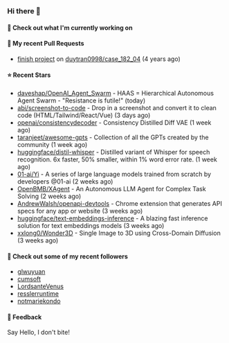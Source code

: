 ### Hi there 👋

#### 👷 Check out what I'm currently working on

#### 🔨 My recent Pull Requests

- [finish project](https://github.com/duytran0998/case_182_04/pull/1) on [duytran0998/case_182_04](https://github.com/duytran0998/case_182_04) (4 years ago)

#### ⭐ Recent Stars

- [daveshap/OpenAI_Agent_Swarm](https://github.com/daveshap/OpenAI_Agent_Swarm) - HAAS = Hierarchical Autonomous Agent Swarm - &#34;Resistance is futile!&#34; (today)
- [abi/screenshot-to-code](https://github.com/abi/screenshot-to-code) - Drop in a screenshot and convert it to clean code (HTML/Tailwind/React/Vue) (3 days ago)
- [openai/consistencydecoder](https://github.com/openai/consistencydecoder) - Consistency Distilled Diff VAE (1 week ago)
- [taranjeet/awesome-gpts](https://github.com/taranjeet/awesome-gpts) - Collection of all the GPTs created by the community (1 week ago)
- [huggingface/distil-whisper](https://github.com/huggingface/distil-whisper) - Distilled variant of Whisper for speech recognition. 6x faster, 50% smaller, within 1% word error rate. (1 week ago)
- [01-ai/Yi](https://github.com/01-ai/Yi) - A series of large language models trained from scratch by developers @01-ai (2 weeks ago)
- [OpenBMB/XAgent](https://github.com/OpenBMB/XAgent) - An Autonomous LLM Agent for Complex Task Solving (2 weeks ago)
- [AndrewWalsh/openapi-devtools](https://github.com/AndrewWalsh/openapi-devtools) - Chrome extension that generates API specs for any app or website (3 weeks ago)
- [huggingface/text-embeddings-inference](https://github.com/huggingface/text-embeddings-inference) - A blazing fast inference solution for text embeddings models (3 weeks ago)
- [xxlong0/Wonder3D](https://github.com/xxlong0/Wonder3D) - Single Image to 3D using Cross-Domain Diffusion (3 weeks ago)

#### 👯 Check out some of my recent followers

- [glwuyuan](https://github.com/glwuyuan)
- [cumsoft](https://github.com/cumsoft)
- [LordsanteVenus](https://github.com/LordsanteVenus)
- [resslerruntime](https://github.com/resslerruntime)
- [notmariekondo](https://github.com/notmariekondo)

#### 💬 Feedback

Say Hello, I don't bite!